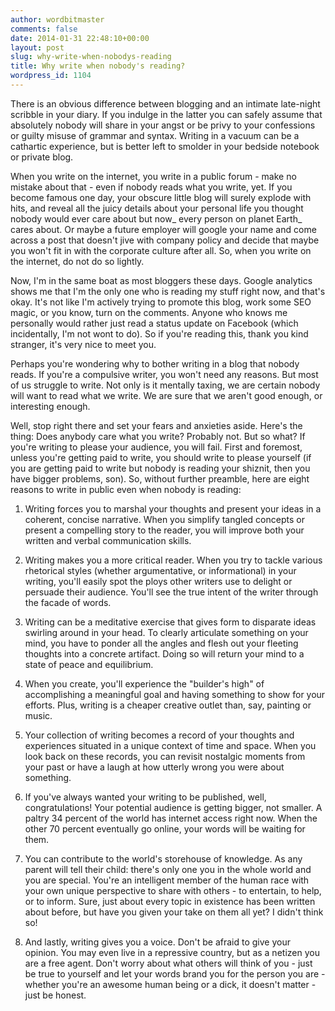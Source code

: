 ```yaml
---
author: wordbitmaster
comments: false
date: 2014-01-31 22:48:10+00:00
layout: post
slug: why-write-when-nobodys-reading
title: Why write when nobody's reading?
wordpress_id: 1104
---
```


There is an obvious difference between blogging and an intimate late-night scribble in your diary. If you indulge in the latter you can safely assume that absolutely nobody will share in your angst or be privy to your confessions or guilty misuse of grammar and syntax. Writing in a vacuum can be a cathartic experience, but is better left to smolder in your bedside notebook or private blog.

When you write on the internet, you write in a public forum - make no mistake about that - even if nobody reads what you write, yet. If you become famous one day, your obscure little blog will surely explode with hits, and reveal all the juicy details about your personal life you thought nobody would ever care about but now_ every person on planet Earth_ cares about. Or maybe a future employer will google your name and come across a post that doesn't jive with company policy and decide that maybe you won't fit in with the corporate culture after all. So, when you write on the internet, do not do so lightly.

Now, I'm in the same boat as most bloggers these days. Google analytics shows me that I'm the only one who is reading my stuff right now, and that's okay. It's not like I'm actively trying to promote this blog, work some SEO magic, or you know, turn on the comments. Anyone who knows me personally would rather just read a status update on Facebook (which incidentally, I'm not wont to do). So if you're reading this, thank you kind stranger, it's very nice to meet you.

Perhaps you're wondering why to bother writing in a blog that nobody reads. If you're a compulsive writer, you won't need any reasons. But most of us struggle to write. Not only is it mentally taxing, we are certain nobody will want to read what we write. We are sure that we aren't good enough, or interesting enough.

Well, stop right there and set your fears and anxieties aside. Here's the thing: Does anybody care what you write? Probably not. But so what? If you're writing to please your audience, you will fail. First and foremost, unless you're getting paid to write, you should write to please yourself (if you are getting paid to write but nobody is reading your shiznit, then you have bigger problems, son). So, without further preamble, here are eight reasons to write in public even when nobody is reading:

1. Writing forces you to marshal your thoughts and present your ideas in a coherent, concise narrative. When you simplify tangled concepts or present a compelling story to the reader, you will improve both your written and verbal communication skills.

2. Writing makes you a more critical reader. When you try to tackle various rhetorical styles (whether argumentative, or informational) in your writing, you'll easily spot the ploys other writers use to delight or persuade their audience. You'll see the true intent of the writer through the facade of words.

3. Writing can be a meditative exercise that gives form to disparate ideas swirling around in your head. To clearly articulate something on your mind, you have to ponder all the angles and flesh out your fleeting thoughts into a concrete artifact. Doing so will return your mind to a state of peace and equilibrium.

4. When you create, you'll experience the "builder's high" of accomplishing a meaningful goal and having something to show for your efforts. Plus, writing is a cheaper creative outlet than, say, painting or music.

5. Your collection of writing becomes a record of your thoughts and experiences situated in a unique context of time and space. When you look back on these records, you can revisit nostalgic moments from your past or have a laugh at how utterly wrong you were about something.

6. If you've always wanted your writing to be published, well, congratulations! Your potential audience is getting bigger, not smaller. A paltry 34 percent of the world has internet access right now. When the other 70 percent eventually go online, your words will be waiting for them.

7. You can contribute to the world's storehouse of knowledge. As any parent will tell their child: there's only one you in the whole world and you are special. You're an intelligent member of the human race with your own unique perspective to share with others - to entertain, to help, or to inform. Sure, just about every topic in existence has been written about before, but have you given your take on them all yet? I didn't think so!

8. And lastly, writing gives you a voice. Don't be afraid to give your opinion. You may even live in a repressive country, but as a netizen you are a free agent. Don't worry about what others will think of you - just be true to yourself and let your words brand you for the person you are - whether you're an awesome human being or a dick, it doesn't matter - just be honest.
